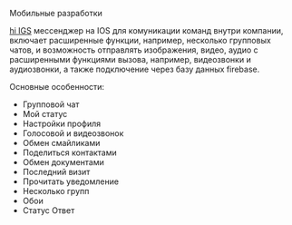 Мобильные разработки


<a href="https://apps.apple.com/ru/app/hi-igs/id1531138108"> hi IGS</a> мессенджер на IOS для комуникации команд внутри компании, включает расширенные функции, например, несколько групповых чатов, и возможность отправлять изображения, видео, аудио с расширенными функциями вызова, например, видеозвонки и аудиозвонки, а также подключение через базу данных firebase.

Основные особенности:
- Групповой чат
- Мой статус
- Настройки профиля
- Голосовой и видеозвонок
- Обмен смайликами
- Поделиться контактами
- Обмен документами
- Последний визит
- Прочитать уведомление
- Несколько групп
- Обои
- Статус Ответ

